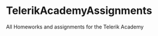 TelerikAcademyAssignments
=========================

All Homeworks and assignments for the Telerik Academy
